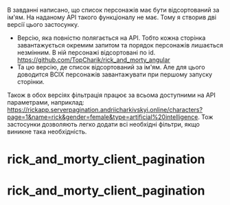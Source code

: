 В завданні написано, що список персонажів має бути відсортований за ім'ям. На наданому API такого функціоналу не має. Тому я створив дві версії цього застосунку.
- Версію, яка повністю полягається на API. Тобто кожна сторінка завантажується окремим запитом та порядок персонажів лишається незмінним. В ній персонажі відсортовані по id. https://github.com/TopCharik/rick_and_morty_angular
- Та цю версію, де список відсортований за ім'ям. Але для цього доводится ВСІХ персонажів завантажувати при першому запуску сторінки.

Також в обох версіях фільтрація працює за всьома доступними на API параметрами, наприклад: https://rickapp.serverpagination.andriicharkivskyi.online/characters?page=1&name=rick&gender=female&type=artificial%20intelligence. Тож застосунки дозволяють легко додати всі необхідні фільтри, якщо виникне така необхідність.
# rick_and_morty_client_pagination
# rick_and_morty_client_pagination
